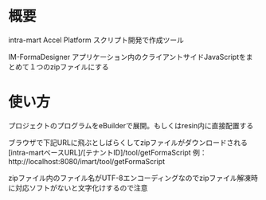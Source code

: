 # 概要
intra-mart Accel Platform スクリプト開発で作成ツール

IM-FormaDesigner アプリケーション内のクライアントサイドJavaScriptをまとめて１つのzipファイルにする

# 使い方
プロジェクトのプログラムをeBuilderで展開。もしくはresin内に直接配置する

ブラウザで下記URLに飛ぶとしばらくしてzipファイルがダウンロードされる
[intra-martベースURL]/[テナントID]/tool/getFormaScript
例：
http://localhost:8080/imart/tool/getFormaScript

zipファイル内のファイル名がUTF-8エンコーディングなのでzipファイル解凍時に対応ソフトがないと文字化けするので注意
